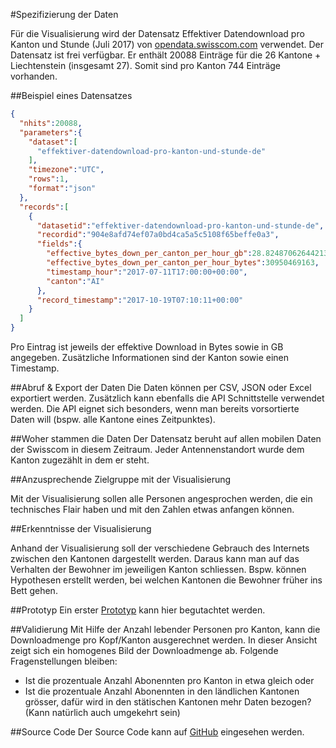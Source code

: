#Spezifizierung der Daten


Für die Visualisierung wird der Datensatz Effektiver Datendownload pro Kanton und Stunde (Juli 2017) von 
[opendata.swisscom.com](https://opendata.swisscom.com/explore/dataset/effektiver-datendownload-pro-kanton-und-stunde-de/api/?disjunctive.canton "Daten") 
verwendet. Der Datensatz ist frei verfügbar. 
Er enthält 20088 Einträge für die 26 Kantone + Liechtenstein (insgesamt 27). Somit sind pro Kanton 744 Einträge vorhanden.

##Beispiel eines Datensatzes
```json
{
  "nhits":20088,
  "parameters":{
    "dataset":[
      "effektiver-datendownload-pro-kanton-und-stunde-de"
    ],
    "timezone":"UTC",
    "rows":1,
    "format":"json"
  },
  "records":[
    {
      "datasetid":"effektiver-datendownload-pro-kanton-und-stunde-de",
      "recordid":"904e8afd74ef07a0bd4ca5a5c5108f65beffe0a3",
      "fields":{
        "effective_bytes_down_per_canton_per_hour_gb":28.824870626442134,
        "effective_bytes_down_per_canton_per_hour_bytes":30950469163,
        "timestamp_hour":"2017-07-11T17:00:00+00:00",
        "canton":"AI"
      },
      "record_timestamp":"2017-10-19T07:10:11+00:00"
    }
  ]
}
```
Pro Eintrag ist jeweils der effektive Download in Bytes sowie in GB angegeben. Zusätzliche Informationen sind der Kanton sowie einen Timestamp.

##Abruf & Export der Daten
Die Daten können per CSV, JSON oder Excel exportiert werden. Zusätzlich kann ebenfalls die API Schnittstelle verwendet werden. 
Die API eignet sich besonders, wenn man bereits vorsortierte Daten will (bspw. alle Kantone eines Zeitpunktes).

##Woher stammen die Daten
Der Datensatz beruht auf allen mobilen Daten der Swisscom in diesem Zeitraum. Jeder Antennenstandort wurde dem Kanton zugezählt in dem er steht.

##Anzusprechende Zielgruppe mit der Visualisierung

Mit der Visualisierung sollen alle Personen angesprochen werden, die ein technisches Flair haben und mit den Zahlen etwas anfangen können. 


##Erkenntnisse der Visualisierung

Anhand der Visualisierung soll der verschiedene Gebrauch des Internets zwischen den Kantonen dargestellt werden. Daraus kann man auf das Verhalten der Bewohner im jeweiligen Kanton schliessen. Bspw. können Hypothesen erstellt werden, bei welchen Kantonen die Bewohner früher ins Bett gehen.


##Prototyp
Ein erster
[Prototyp](http://zueger.li/davi2/html/index.html "Daten") 
kann hier begutachtet werden.

##Validierung
Mit Hilfe der Anzahl lebender Personen pro Kanton, kann die Downloadmenge pro Kopf/Kanton ausgerechnet werden. In dieser Ansicht zeigt sich ein homogenes Bild der Downloadmenge ab. 
Folgende Fragenstellungen bleiben:
* Ist die prozentuale Anzahl Abonennten pro Kanton in etwa gleich oder
* Ist die prozentuale Anzahl Abonennten in den ländlichen Kantonen grösser, dafür wird in den stätischen Kantonen mehr Daten bezogen? (Kann natürlich auch umgekehrt sein)

##Source Code
Der Source Code kann auf [GitHub](https://github.com/blubber85/DaVi/) eingesehen werden.